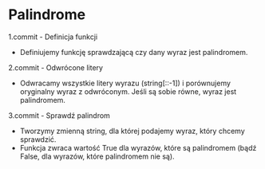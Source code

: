 # Palindrome

1.commit - Definicja funkcji
* Definiujemy funkcję sprawdzającą czy dany wyraz jest palindromem.

2.commit - Odwrócone litery
* Odwracamy wszystkie litery wyrazu (string[::-1]) i porównujemy oryginalny wyraz z odwróconym. Jeśli są sobie równe, wyraz jest palindromem.

3.commit - Sprawdź palindrom
* Tworzymy zmienną string, dla której podajemy wyraz, który chcemy sprawdzić.
* Funkcja zwraca wartość True dla wyrazów, które są palindromem (bądź False, dla wyrazów, które palindromem nie są).
